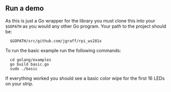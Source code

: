 ## Run a demo

As this is just a Go wrapper for the library you must clone this into your `$GOPATH` as you would any other Go program. 
Your path to the project should be:
```
  $GOPATH/src/github.com/jgraff/rpi_ws281x
```


To run the basic example run the following commands:
```
  cd golang/examples
  go build basic.go
  sudo ./basic
```

If everything worked you should see a basic color wipe for the first 16 LEDs on your strip.
